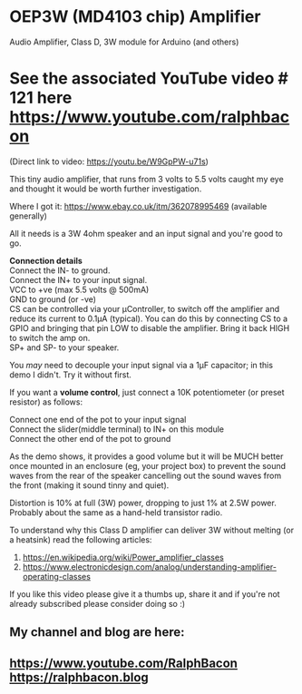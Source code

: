 # OEP3W (MD4103 chip) Amplifier
Audio Amplifier, Class D, 3W module for Arduino (and others)

# See the associated YouTube video # 121 here https://www.youtube.com/ralphbacon  
(Direct link to video: https://youtu.be/W9GpPW-u71s)

This tiny audio amplifier, that runs from 3 volts to 5.5 volts caught my eye and thought it would be worth further investigation.

Where I got it: https://www.ebay.co.uk/itm/362078995469 (available generally)

All it needs is a 3W 4ohm speaker and an input signal and you're good to go.  

**Connection details**  
Connect the IN- to ground.  
Connect the IN+ to your input signal.  
VCC to +ve (max 5.5 volts @ 500mA)  
GND to ground (or -ve)  
CS can be controlled via your µController, to switch off the amplifier and reduce its current to 0.1µA (typical).  You can do this by connecting CS to a GPIO and bringing that pin LOW to disable the amplifier. Bring it back HIGH to switch the amp on.  
SP+ and SP- to your speaker.  

You _may_ need to decouple your input signal via a 1µF capacitor; in this demo I didn't. Try it without first.

If you want a **volume control**, just connect a 10K potentiometer (or preset resistor) as follows:

Connect one end of the pot to your input signal  
Connect the slider(middle terminal) to IN+ on this module   
Connect the other end of the pot to ground  

As the demo shows, it provides a good volume but it will be MUCH better once mounted in an enclosure (eg, your project box) to prevent the sound waves from the rear of the speaker cancelling out the sound waves from the front (making it sound tinny and quiet).

Distortion is 10% at full (3W) power, dropping to just 1% at 2.5W power. Probably about the same as a hand-held transistor radio.

To understand why this Class D amplifier can deliver 3W without melting (or a heatsink) read the following articles:  
1. https://en.wikipedia.org/wiki/Power_amplifier_classes  
2. https://www.electronicdesign.com/analog/understanding-amplifier-operating-classes  

If you like this video please give it a thumbs up, share it and if you're not already subscribed please consider doing so :)

**My channel and blog are here**:  
------------------------------------------------------------------  
https://www.youtube.com/RalphBacon  
https://ralphbacon.blog  
------------------------------------------------------------------  
